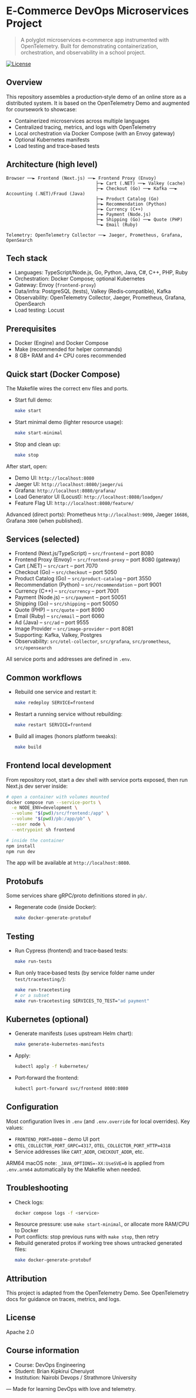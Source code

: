 # E‑Commerce DevOps Microservices Project

> A polyglot microservices e‑commerce app instrumented with OpenTelemetry. Built for demonstrating containerization, orchestration, and observability in a school project.

[![License](https://img.shields.io/badge/License-Apache%202.0-blue.svg)](LICENSE)

## Overview

This repository assembles a production‑style demo of an online store as a distributed system. It is based on the OpenTelemetry Demo and augmented for coursework to showcase:

- Containerized microservices across multiple languages
- Centralized tracing, metrics, and logs with OpenTelemetry
- Local orchestration via Docker Compose (with an Envoy gateway)
- Optional Kubernetes manifests
- Load testing and trace‑based tests

## Architecture (high level)

```
Browser ──► Frontend (Next.js) ──► Frontend Proxy (Envoy)
                                  ├─► Cart (.NET) ──► Valkey (cache)
                                  ├─► Checkout (Go) ──► Kafka ──► Accounting (.NET)/Fraud (Java)
                                  ├─► Product Catalog (Go)
                                  ├─► Recommendation (Python)
                                  ├─► Currency (C++)
                                  ├─► Payment (Node.js)
                                  ├─► Shipping (Go) ──► Quote (PHP)
                                  └─► Email (Ruby)

Telemetry: OpenTelemetry Collector ──► Jaeger, Prometheus, Grafana, OpenSearch
```

## Tech stack

- Languages: TypeScript/Node.js, Go, Python, Java, C#, C++, PHP, Ruby
- Orchestration: Docker Compose; optional Kubernetes
- Gateway: Envoy (`frontend-proxy`)
- Data/infra: PostgreSQL (tests), Valkey (Redis‑compatible), Kafka
- Observability: OpenTelemetry Collector, Jaeger, Prometheus, Grafana, OpenSearch
- Load testing: Locust

## Prerequisites

- Docker (Engine) and Docker Compose
- Make (recommended for helper commands)
- 8 GB+ RAM and 4+ CPU cores recommended

## Quick start (Docker Compose)

The Makefile wires the correct env files and ports.

- Start full demo:
  ```bash
  make start
  ```
- Start minimal demo (lighter resource usage):
  ```bash
  make start-minimal
  ```
- Stop and clean up:
  ```bash
  make stop
  ```

After start, open:

- Demo UI: `http://localhost:8080`
- Jaeger UI: `http://localhost:8080/jaeger/ui`
- Grafana: `http://localhost:8080/grafana/`
- Load Generator UI (Locust): `http://localhost:8080/loadgen/`
- Feature Flag UI: `http://localhost:8080/feature/`

Advanced (direct ports): Prometheus `http://localhost:9090`, Jaeger `16686`, Grafana `3000` (when published).

## Services (selected)

- Frontend (Next.js/TypeScript) – `src/frontend` – port 8080
- Frontend Proxy (Envoy) – `src/frontend-proxy` – port 8080 (gateway)
- Cart (.NET) – `src/cart` – port 7070
- Checkout (Go) – `src/checkout` – port 5050
- Product Catalog (Go) – `src/product-catalog` – port 3550
- Recommendation (Python) – `src/recommendation` – port 9001
- Currency (C++) – `src/currency` – port 7001
- Payment (Node.js) – `src/payment` – port 50051
- Shipping (Go) – `src/shipping` – port 50050
- Quote (PHP) – `src/quote` – port 8090
- Email (Ruby) – `src/email` – port 6060
- Ad (Java) – `src/ad` – port 9555
- Image Provider – `src/image-provider` – port 8081
- Supporting: Kafka, Valkey, Postgres
- Observability: `src/otel-collector`, `src/grafana`, `src/prometheus`, `src/opensearch`

All service ports and addresses are defined in `.env`.

## Common workflows

- Rebuild one service and restart it:
  ```bash
  make redeploy SERVICE=frontend
  ```
- Restart a running service without rebuilding:
  ```bash
  make restart SERVICE=frontend
  ```
- Build all images (honors platform tweaks):
  ```bash
  make build
  ```

## Frontend local development

From repository root, start a dev shell with service ports exposed, then run Next.js dev server inside:
```bash
# open a container with volumes mounted
docker compose run --service-ports \
  -e NODE_ENV=development \
  --volume "$(pwd)/src/frontend:/app" \
  --volume "$(pwd)/pb:/app/pb" \
  --user node \
  --entrypoint sh frontend

# inside the container
npm install
npm run dev
```
The app will be available at `http://localhost:8080`.

## Protobufs

Some services share gRPC/proto definitions stored in `pb/`.
- Regenerate code (inside Docker):
  ```bash
  make docker-generate-protobuf
  ```

## Testing

- Run Cypress (frontend) and trace‑based tests:
  ```bash
  make run-tests
  ```
- Run only trace‑based tests (by service folder name under `test/tracetesting/`):
  ```bash
  make run-tracetesting
  # or a subset
  make run-tracetesting SERVICES_TO_TEST="ad payment"
  ```

## Kubernetes (optional)

- Generate manifests (uses upstream Helm chart):
  ```bash
  make generate-kubernetes-manifests
  ```
- Apply:
  ```bash
  kubectl apply -f kubernetes/
  ```
- Port‑forward the frontend:
  ```bash
  kubectl port-forward svc/frontend 8080:8080
  ```

## Configuration

Most configuration lives in `.env` (and `.env.override` for local overrides). Key values:

- `FRONTEND_PORT=8080` – demo UI port
- `OTEL_COLLECTOR_PORT_GRPC=4317`, `OTEL_COLLECTOR_PORT_HTTP=4318`
- Service addresses like `CART_ADDR`, `CHECKOUT_ADDR`, etc.

ARM64 macOS note: `_JAVA_OPTIONS=-XX:UseSVE=0` is applied from `.env.arm64` automatically by the Makefile when needed.

## Troubleshooting

- Check logs:
  ```bash
  docker compose logs -f <service>
  ```
- Resource pressure: use `make start-minimal`, or allocate more RAM/CPU to Docker
- Port conflicts: stop previous runs with `make stop`, then retry
- Rebuild generated protos if working tree shows untracked generated files:
  ```bash
  make docker-generate-protobuf
  ```

## Attribution

This project is adapted from the OpenTelemetry Demo. See OpenTelemetry docs for guidance on traces, metrics, and logs.

## License

Apache 2.0

## Course information

- Course: DevOps Engineering
- Student: Brian Kipkirui Cheruiyot
- Institution: Nairobi Devops / Strathmore University

— Made for learning DevOps with love and telemetry.